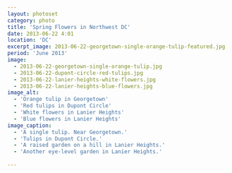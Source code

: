 ```yaml
---
layout: photoset
category: photo
title: 'Spring Flowers in Northwest DC'
date: 2013-06-22 4:01
location: 'DC'
excerpt_image: 2013-06-22-georgetown-single-orange-tulip-featured.jpg
period: 'June 2013'
image:
  - 2013-06-22-georgetown-single-orange-tulip.jpg
  - 2013-06-22-dupont-circle-red-tulips.jpg
  - 2013-06-22-lanier-heights-white-flowers.jpg
  - 2013-06-22-lanier-heights-blue-flowers.jpg
image_alt:
  - 'Orange tulip in Georgetown'
  - 'Red tulips in Dupont Circle'
  - 'White flowers in Lanier Heights'
  - 'Blue flowers in Lanier Heights'
image_caption:
  - 'A single tulip. Near Georgetown.'
  - 'Tulips in Dupont Circle.'
  - 'A raised garden on a hill in Lanier Heights.'
  - 'Another eye-level garden in Lanier Heights.'
  
---
```


